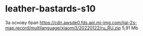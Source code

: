 # leather-bastards-s10

За основу брал
https://cdn.awsde0.fds.api.mi-img.com/ijai-2s-map.record/multilanguage/xiaomi3/20220122/ru_RU.zip
5,91 Mb
